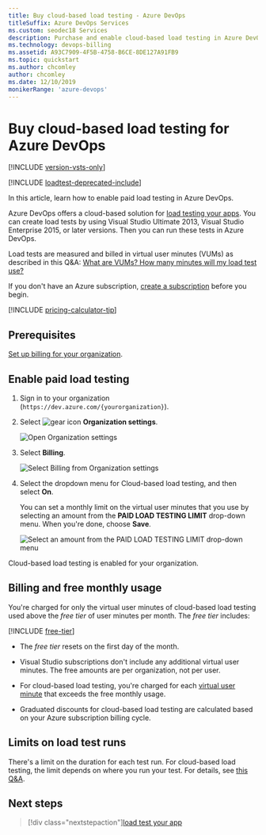 ```yaml
---
title: Buy cloud-based load testing - Azure DevOps
titleSuffix: Azure DevOps Services
ms.custom: seodec18 Services
description: Purchase and enable cloud-based load testing in Azure DevOps.
ms.technology: devops-billing
ms.assetid: A93C7909-4F5B-4758-B6CE-8DE127A91FB9
ms.topic: quickstart
ms.author: chcomley
author: chcomley
ms.date: 12/10/2019
monikerRange: 'azure-devops'
---
```


# Buy cloud-based load testing for Azure DevOps

[!INCLUDE [version-vsts-only](../../includes/version-vsts-only.md)]

[!INCLUDE [loadtest-deprecated-include](../../test/includes/loadtest-deprecated-include.md)]

In this article, learn how to enable paid load testing in Azure DevOps.

Azure DevOps offers a cloud-based solution for [load testing your apps](../../test/load-test/index.md). You can create load tests by using Visual Studio Ultimate 2013, Visual Studio Enterprise 2015, or later versions. Then you can run these tests in Azure DevOps.

Load tests are measured and billed in virtual user minutes (VUMs) as described in this Q&A: [What are VUMs? How many minutes will my load test use?](../../test/load-test/reference-qa.md#VUM)

If you don't have an Azure subscription, [create a subscription](https://azure.microsoft.com/pricing/purchase-options/) before you begin.

[!INCLUDE [pricing-calculator-tip](../../includes/pricing-calculator-tip.md)]

<a name="buy-load-testing"></a>

## Prerequisites

[Set up billing for your organization](set-up-billing-for-your-organization-vs.md).

## Enable paid load testing

1.  Sign in to your organization (`https://dev.azure.com/{yourorganization}`).

2.  Select ![gear icon](../../media/icons/gear-icon.png) **Organization settings**.

    ![Open Organization settings](../../media/settings/open-admin-settings-vert.png)

3.  Select **Billing**.

    ![Select Billing from Organization settings](media/shared/select-billing-organization-settings.png)

4.  Select the dropdown menu for Cloud-based load testing, and then select **On**.

    You can set a monthly limit on the virtual user minutes that you use by selecting an amount from the **PAID LOAD TESTING LIMIT** drop-down menu. When you're done, choose **Save**.

    ![Select an amount from the PAID LOAD TESTING LIMIT drop-down menu](media/shared/paid-load-testing-limit.png)

Cloud-based load testing is enabled for your organization.

## Billing and free monthly usage

You're charged for only the virtual user minutes of cloud-based load testing used above the _free tier_ of user minutes per month. The _free tier_ includes:

[!INCLUDE [free-tier](../../includes/free-tier.md)]

- The _free tier_ resets on the first day of the month.

- Visual Studio subscriptions don't include any additional virtual user minutes. The free amounts are per organization, not per user.

- For cloud-based load testing, you're charged for each
  [virtual user minute](../../test/load-test/reference-qa.md#VUM) that exceeds the free monthly usage.

- Graduated discounts for cloud-based load testing are calculated based on your Azure subscription billing cycle.

## Limits on load test runs

There's a limit on the duration for each test run. For cloud-based load testing, the limit depends on where you run your test. For details, see [this Q&A](../../test/load-test/reference-qa.md#test-limits).

## Next steps

> [!div class="nextstepaction"][load test your app](../../test/load-test/get-started-simple-cloud-load-test.md)
